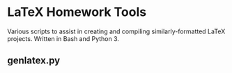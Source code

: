 # LaTeX Homework Tools

Various scripts to assist in creating and compiling similarly-formatted LaTeX projects.  Written in Bash and Python 3.

## genlatex.py